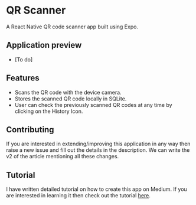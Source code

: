 # QR Scanner

A React Native QR code scanner app built using Expo.

## Application preview

- [To do]

## Features

- Scans the QR code with the device camera.
- Stores the scanned QR code locally in SQLite.
- User can check the previously scanned QR codes at any time by clicking on the History Icon.

## Contributing

If you are interested in extending/improving this application in any way then raise a new issue and fill out the details in the description. We can write the v2 of the article mentioning all these changes.

## Tutorial

I have written detailed tutorial on how to create this app on Medium. If you are interested in learning it then check out the tutorial [here]().
